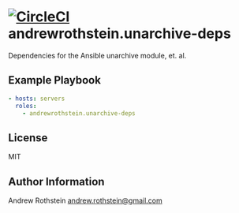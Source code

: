 [![CircleCI](https://circleci.com/gh/andrewrothstein/ansible-unarchive-deps.svg?style=svg)](https://circleci.com/gh/andrewrothstein/ansible-unarchive-deps)
andrewrothstein.unarchive-deps
==============

Dependencies for the Ansible unarchive module, et. al.

Example Playbook
----------------

```yml
- hosts: servers
  roles:
    - andrewrothstein.unarchive-deps
```

License
-------

MIT

Author Information
------------------

Andrew Rothstein <andrew.rothstein@gmail.com>
